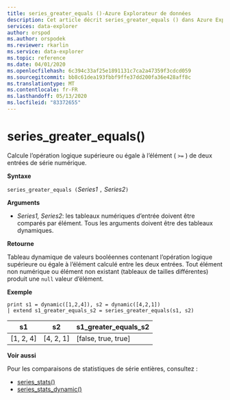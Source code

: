 ```yaml
---
title: series_greater_equals ()-Azure Explorateur de données
description: Cet article décrit series_greater_equals () dans Azure Explorateur de données.
services: data-explorer
author: orspod
ms.author: orspodek
ms.reviewer: rkarlin
ms.service: data-explorer
ms.topic: reference
ms.date: 04/01/2020
ms.openlocfilehash: 6c394c33af25e1891131c7ca2a47359f3cdcd059
ms.sourcegitcommit: bb8c61dea193fbbf9ffe37dd200fa36e428aff8c
ms.translationtype: MT
ms.contentlocale: fr-FR
ms.lasthandoff: 05/13/2020
ms.locfileid: "83372655"
---
```

# <a name="series_greater_equals"></a>series_greater_equals()

Calcule l’opération logique supérieure ou égale à l’élément ( `>=` ) de deux entrées de série numérique.

**Syntaxe**

`series_greater_equals (`*Series1* `,` *Series2*`)`

**Arguments**

* *Series1, Series2*: les tableaux numériques d’entrée doivent être comparés par élément. Tous les arguments doivent être des tableaux dynamiques. 

**Retourne**

Tableau dynamique de valeurs booléennes contenant l’opération logique supérieure ou égale à l’élément calculé entre les deux entrées. Tout élément non numérique ou élément non existant (tableaux de tailles différentes) produit une `null` valeur d’élément.

**Exemple**

<!-- csl: https://help.kusto.windows.net:443/Samples -->
```kusto
print s1 = dynamic([1,2,4]), s2 = dynamic([4,2,1])
| extend s1_greater_equals_s2 = series_greater_equals(s1, s2)
```

|s1|s2|s1_greater_equals_s2|
|---|---|---|
|[1, 2, 4]|[4, 2, 1]|[false, true, true]|

**Voir aussi**

Pour les comparaisons de statistiques de série entières, consultez :
* [series_stats()](series-statsfunction.md)
* [series_stats_dynamic()](series-stats-dynamicfunction.md)
